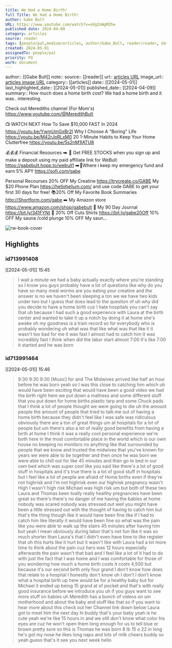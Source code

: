 ```yaml
---
title: We Had a Home Birth!
full Title: We Had a Home Birth!
author: Gabe Bult
URL: https://www.youtube.com/watch?v=oXg2oWgMZhw
published date: 2024-04-09
category: articles
source: reader
tags: [people/pal,medium/articles, author/Gabe_Bult, reader/reader, date/2024-05-01, area/reader]
created: 2024-05-01
assignedTo: people/pal
priority: P4
work: document
---
```

author:: [[Gabe Bult]]
note:: 
source:: [[reader]]
url:: [articles URL](https://www.youtube.com/watch?v=oXg2oWgMZhw)
image_url:: [articles image URL](https://i.ytimg.com/vi/oXg2oWgMZhw/maxresdefault.jpg)
category:: [[articles]]
date:: [[2024-05-01]]
last_highlighted_date:: [[2024-05-01]]
published_date:: [[2024-04-09]]
summary:: How much does a home birth cost? We had a home birth and it was.. interesting.

Check out Merediths channel (For Mom's) https://www.youtube.com/@MeredithBult

📺 WATCH NEXT
 How To Save $10,000 FAST In 2024 https://youtu.be/YwmUmGxBr2I
 Why I Choose A "Boring" Life https://youtu.be/M42rJpRLxM0 
20 1-Minute Habits to Keep Your Home Clutterfree https://youtu.be/5s2nM1IATU8

💰💰💰 Financial Resources 
⮕ 🚀 Get FREE STOCKS when you sign up and make a deposit using my paid affiliate link for WeBull:  https://gabebult.hopp.to/webull1 
⮕💸Where i keep my emergency fund and earn 5% APY  https://sofi.com/gabe  

Personal Recourses 
20% OFF My Creatine https://trycreate.co/GABE
My $20 Phone Plan https://hellohelium.com/ and use code GABE to get your first 30 days for free!
📚20% Off My Favorite Book Summaries http://Shortform.com/gabe
➡️ My Amazon store  ​​https://www.amazon.com/shop/gabebult 
📓 My 90 Day Journal https://bit.ly/341FYNt 
👕 20% Off Cuts Shirts https://bit.ly/gabe20Off
10% OFF My sauna /cold plunge 10% OFF My saun...


![rw-book-cover](https://i.ytimg.com/vi/oXg2oWgMZhw/maxresdefault.jpg)

## Highlights
### id713991408
[[2024-05-01]] 15:45
> I wait a minute we had a baby actually exactly where you're standing so I know you guys probably have a lot of questions like why do you have so many meal worms are you eating your creatine and the answer is no we haven't been sleeping a ton we we have two kids under two but I guess that does lead to the question of uh why did you decide to have a home birth cuz I hate hospitals you can't say that uh because I had such a good experience with Laura at the birth center and wanted to take it up a notch by
> doing it at home she's awake oh my goodness is a train record so for everybody who is probably wondering uh what was that like what was that like it it wasn't too bad for me it was fast I almost had to catch him it was incredibly fast I think when did the labor start almost 7:00 it's like 7:00 it started and he was born


### id713991464
[[2024-05-01]] 15:46
> 9:30 9:30 9:30
> [Music] for and The Midwives arrived like half an hour before he was born yeah so I was this close to catching him which uh would have been exciting that would have been a good video we had the birth right here we put down a mattress and some different stuff that you put down for home births plastic tarp and some Chuck pads that I think a lot of people thought we were going to die uh the amount people the amount of people that
> tried to talk me out of having a home birth because they didn't feel like I was safe was ridiculous obviously there are a ton of great things um at hospitals for a lot of people but um there's also a lot of really good benefits from having a birth at home I think it was a really cool personal experience we're both here in the most comfortable place in the world which is our own house no beeping no monitors no anything like that surrounded by people that we know and trusted the midwives that you've known for years we were able
> to be together and then once he was born we were able to chill out for like 45 minutes and then go to bed in our own bed which was super cool like you said like there's a lot of good stuff in hospitals and it's true there is a lot of good stuff in hospitals but I feel like a lot of people are afraid of Home births even if they're not highrisk and I'm not highrisk even our highrisk pregnancy wasn't High I wasn't high risk Michael was high risk um but both of these two Laura and Thomas been toally really healthy pregnancies have been
> great so there's there's no danger of me having the babies at home nobody was scared nobody was stressed out well you might have been a little stressed out with the thought of having to catch him but that's the thing though like it would have been fine like if I had to catch him like literally it would have been fine so what was the pain like you were able to walk up the stairs 45 minutes after having him but yeah I mean obviously during labor that's not fun like it was so much shorter than Laura's that I didn't even have time to like register that oh this hurts like it hurt
> but it wasn't like with Laura had a lot more time to think about the pain cuz hers was 12 hours especially afterwards the pain wasn't that bad and I feel like a lot of it had to do with just the fact that I was home and I was comfortable for those of you wondering how much a home birth costs it costs 4,500 but because it's our second birth only four grand I don't know how does that relate to a hospital I honestly don't know uh I don't I don't know what a hospital birth up here would be for a healthy baby but for Michael it ended up being 15 grand at of pocket and that's with really good
> insurance before we introduce you uh if you guys want to see more stuff on babies uh Meredith has a bunch of videos on um motherhood and about the baby and stuff like that so if you want to hear more about this check out her Channel link down below Laura got to meet him the next day hi buddy that's your baby yeah is he cute yeah we're like 15 hours in and we still don't know what color his eyes are cuz he won't open them long enough for us to tell blue or brown
> pretty sure so this is Thomas he was born 8 lb 15 o 22 in long he's got my nose he likes long naps and lots of milk cheers buddy so yeah guess that's it see you next week hello


